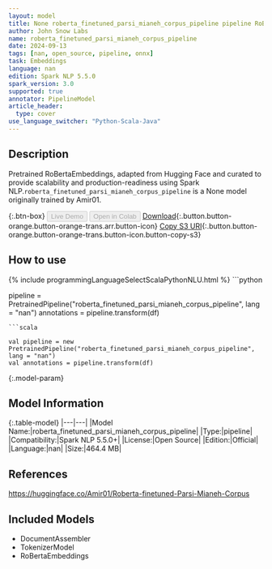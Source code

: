 ```yaml
---
layout: model
title: None roberta_finetuned_parsi_mianeh_corpus_pipeline pipeline RoBertaEmbeddings from Amir01
author: John Snow Labs
name: roberta_finetuned_parsi_mianeh_corpus_pipeline
date: 2024-09-13
tags: [nan, open_source, pipeline, onnx]
task: Embeddings
language: nan
edition: Spark NLP 5.5.0
spark_version: 3.0
supported: true
annotator: PipelineModel
article_header:
  type: cover
use_language_switcher: "Python-Scala-Java"
---
```


## Description

Pretrained RoBertaEmbeddings, adapted from Hugging Face and curated to provide scalability and production-readiness using Spark NLP.`roberta_finetuned_parsi_mianeh_corpus_pipeline` is a None model originally trained by Amir01.

{:.btn-box}
<button class="button button-orange" disabled>Live Demo</button>
<button class="button button-orange" disabled>Open in Colab</button>
[Download](https://s3.amazonaws.com/auxdata.johnsnowlabs.com/public/models/roberta_finetuned_parsi_mianeh_corpus_pipeline_nan_5.5.0_3.0_1726198082929.zip){:.button.button-orange.button-orange-trans.arr.button-icon}
[Copy S3 URI](s3://auxdata.johnsnowlabs.com/public/models/roberta_finetuned_parsi_mianeh_corpus_pipeline_nan_5.5.0_3.0_1726198082929.zip){:.button.button-orange.button-orange-trans.button-icon.button-copy-s3}

## How to use



<div class="tabs-box" markdown="1">
{% include programmingLanguageSelectScalaPythonNLU.html %}
```python

pipeline = PretrainedPipeline("roberta_finetuned_parsi_mianeh_corpus_pipeline", lang = "nan")
annotations =  pipeline.transform(df)   

```
```scala

val pipeline = new PretrainedPipeline("roberta_finetuned_parsi_mianeh_corpus_pipeline", lang = "nan")
val annotations = pipeline.transform(df)

```
</div>

{:.model-param}
## Model Information

{:.table-model}
|---|---|
|Model Name:|roberta_finetuned_parsi_mianeh_corpus_pipeline|
|Type:|pipeline|
|Compatibility:|Spark NLP 5.5.0+|
|License:|Open Source|
|Edition:|Official|
|Language:|nan|
|Size:|464.4 MB|

## References

https://huggingface.co/Amir01/Roberta-finetuned-Parsi-Mianeh-Corpus

## Included Models

- DocumentAssembler
- TokenizerModel
- RoBertaEmbeddings
